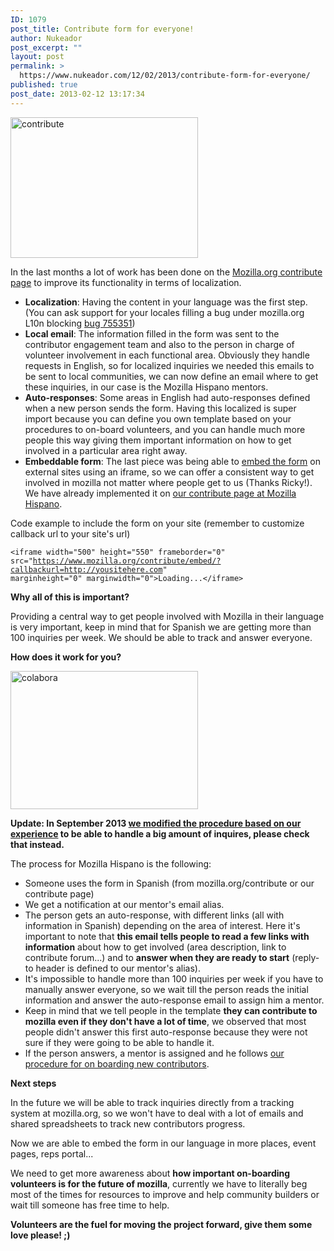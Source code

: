```yaml
---
ID: 1079
post_title: Contribute form for everyone!
author: Nukeador
post_excerpt: ""
layout: post
permalink: >
  https://www.nukeador.com/12/02/2013/contribute-form-for-everyone/
published: true
post_date: 2013-02-12 13:17:34
---
```

<a href="http://www.mozilla.org/contribute"><img class="aligncenter size-medium wp-image-1082" alt="contribute" src="http://www.nukeador.com/wp-content/uploads/2013/02/contribute-300x225.png" width="300" height="225" /></a>

In the last months a lot of work has been done on the <a href="http://www.mozilla.org/contribute/">Mozilla.org contribute page</a> to improve its functionality in terms of localization.
<ul>
	<li><strong>Localization</strong>: Having the content in your language was the first step. (You can ask support for your locales filling a bug under mozilla.org L10n blocking <a href="https://bugzilla.mozilla.org/show_bug.cgi?id=755351">bug 755351</a>)</li>
	<li><strong>Local email</strong>: The information filled in the form was sent to the contributor engagement team and also to the person in charge of volunteer involvement in each functional area. Obviously they handle requests in English, so for localized inquiries we needed this emails to be sent to local communities, we can now define an email where to get these inquiries, in our case is the Mozilla Hispano mentors.</li>
	<li><strong>Auto-responses</strong>: Some areas in English had auto-responses defined when a new person sends the form. Having this localized is super import because you can define you own template based on your procedures to on-board volunteers, and you can handle much more people this way giving them important information on how to get involved in a particular area right away.</li>
	<li><strong>Embeddable form</strong>: The last piece was being able to <a href="http://www.mozilla.org/contribute/embed/">embed the form</a> on external sites using an iframe, so we can offer a consistent way to get involved in mozilla not matter where people get to us (Thanks Ricky!). We have already implemented it on <a href="https://www.mozilla-hispano.org/documentacion/Colabora">our contribute page at Mozilla Hispano</a>.</li>
</ul>
Code example to include the form on your site (remember to customize callback url to your site's url)

<code>&lt;iframe width="500" height="550" frameborder="0" src="https://www.mozilla.org/contribute/embed/?callbackurl=http://yousitehere.com" marginheight="0" marginwidth="0"&gt;Loading...&lt;/iframe&gt;</code>

<strong>Why all of this is important?</strong>

Providing a central way to get people involved with Mozilla in their language is very important, keep in mind that for Spanish we are getting more than 100 inquiries per week. We should be able to track and answer everyone.

<strong>How does it work for you?</strong>

<a href="https://www.mozilla-hispano.org/documentacion/Colabora"><img class="aligncenter size-medium wp-image-1083" alt="colabora" src="http://www.nukeador.com/wp-content/uploads/2013/02/colabora-300x221.png" width="300" height="221" /></a>

<strong>Update: In September 2013 <a title="On-boarding rethought" href="http://www.nukeador.com/03/10/2013/on-boarding-rethought/">we modified the procedure based on our experience</a> to be able to handle a big amount of inquires, please check that instead.</strong>

The process for Mozilla Hispano is the following:
<ul>
	<li>Someone uses the form in Spanish (from mozilla.org/contribute or our contribute page)</li>
	<li>We get a notification at our mentor's email alias.</li>
	<li>The person gets an auto-response, with different links (all with information in Spanish) depending on the area of interest. Here it's important to note that <strong>this email tells people to read a few links with information</strong> about how to get involved (area description, link to contribute forum...) and to <strong>answer when they are ready to start</strong> (reply-to header is defined to our mentor's alias).</li>
	<li>It's impossible to handle more than 100 inquiries per week if you have to manually answer everyone, so we wait till the person reads the initial information and answer the auto-response email to assign him a mentor.</li>
	<li>Keep in mind that we tell people in the template <strong>they can contribute to mozilla even if they don't have a lot of time</strong>, we observed that most people didn't answer this first auto-response because they were not sure if they were going to be able to handle it.</li>
	<li>If the person answers, a mentor is assigned and he follows <a href="http://www.nukeador.com/26/07/2012/organising-a-mozilla-community-ii/">our procedure for on boarding new contributors</a>.</li>
</ul>
<strong>Next steps</strong>

In the future we will be able to track inquiries directly from a tracking system at mozilla.org, so we won't have to deal with a lot of emails and shared spreadsheets to track new contributors progress.

Now we are able to embed the form in our language in more places, event pages, reps portal...

We need to get more awareness about <strong>how important on-boarding volunteers is for the future of mozilla</strong>, currently we have to literally beg most of the times for resources to improve and help community builders or wait till someone has free time to help.

<strong>Volunteers are the fuel for moving the project <strong>forward</strong>, give them some love please! ;)</strong>